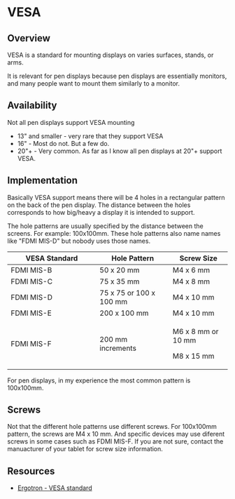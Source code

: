 # VESA

## Overview

VESA is a standard for mounting displays on varies surfaces, stands, or arms.

It is relevant for pen displays because pen displays are essentially monitors, and many people want to mount them similarly to a monitor.

## Availability

Not all pen displays support VESA mounting

* 13" and smaller - very rare that they support VESA
* 16" - Most do not. But a few do.
* 20"+ - Very common. As far as I know all pen displays at 20"+ support VESA.

## Implementation

Basically VESA support means there will be 4 holes in a rectangular pattern on the back of the pen display. The distance between the holes corresponds to how big/heavy a display it is intended to support.

The hole patterns are usually specified by the distance between the screens. For example: 100x100mm. These hole patterns also name names like "FDMI MIS-D" but nobody uses those names.

<table><thead><tr><th width="187">VESA Standard</th><th>Hole Pattern</th><th>Screw Size</th></tr></thead><tbody><tr><td>FDMI MIS-B</td><td>50 x 20 mm</td><td>M4 x 6 mm</td></tr><tr><td>FDMI MIS-C</td><td>75 x 35 mm</td><td>M4 x 8 mm</td></tr><tr><td>FDMI MIS-D</td><td>75 x 75 or 100 x 100 mm</td><td>M4 x 10 mm</td></tr><tr><td>FDMI MIS-E</td><td>200 x 100 mm</td><td>M4 x 10 mm</td></tr><tr><td>FDMI MIS-F</td><td>200 mm increments</td><td><p>M6 x 8 mm or 10 mm</p><p>M8 x 15 mm</p></td></tr></tbody></table>

For pen displays, in my experience the most common pattern is 100x100mm.

## Screws

Not that the different hole patterns use different screws. For 100x100mm pattern, the screws are M4 x 10 mm. And specific devices may use diferent screws in some cases such as FDMI MIS-F. If you are not sure, contact the manuacturer of your tablet for screw size information.

## Resources

* [Ergotron - VESA standard](https://www.ergotron.com/en-us/support/vesa-standard)&#x20;






